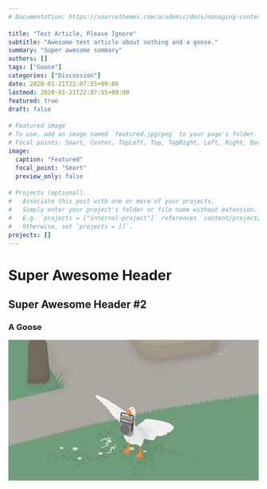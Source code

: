 ```yaml
---
# Documentation: https://sourcethemes.com/academic/docs/managing-content/

title: "Test Article, Please Ignore"
subtitle: "Awesome test article about nothing and a goose."
summary: "Super awesome summary"
authors: []
tags: ["Goose"]
categories: ["Discussion"]
date: 2020-01-21T22:07:55+09:00
lastmod: 2020-01-21T22:07:55+09:00
featured: true
draft: false

# Featured image
# To use, add an image named `featured.jpg/png` to your page's folder.
# Focal points: Smart, Center, TopLeft, Top, TopRight, Left, Right, BottomLeft, Bottom, BottomRight.
image:
  caption: "Featured"
  focal_point: "Smart"
  preview_only: false

# Projects (optional).
#   Associate this post with one or more of your projects.
#   Simply enter your project's folder or file name without extension.
#   E.g. `projects = ["internal-project"]` references `content/project/deep-learning/index.md`.
#   Otherwise, set `projects = []`.
projects: []
---
```


# Super Awesome Header

## Super Awesome Header #2

### A Goose

![GOOSE](./goose.jpg)
